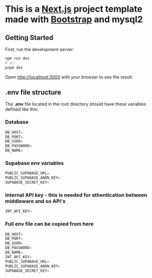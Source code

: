 # This is a [Next.js](https://nextjs.org) project template made with [Bootstrap](https://getbootstrap.com/) and mysql2

## Getting Started

First, run the development server:

```bash
npm run dev
# or
pnpm dev
```

Open [http://localhost:3000](http://localhost:3000) with your browser to see the result.

## .env file structure

The **.env** file located in the root directory should have these variables defined like this:

### Database

```ts
DB_HOST=
DB_PORT=
DB_USER=
DB_PASSWORD=
DB_NAME=
```

### Supabase env variables

```ts
PUBLIC_SUPABASE_URL=
PUBLIC_SUPABASE_ANON_KEY=
SUPABASE_SECRET_KEY=
```

### Internal API key - this is needed for athentication between middleware and so API's

```ts
INT_API_KEY=
```


### Full env file can be copied from here

```ts
DB_HOST=
DB_PORT=
DB_USER=
DB_PASSWORD=
DB_NAME=
INT_API_KEY=
PUBLIC_SUPABASE_URL=
PUBLIC_SUPABASE_ANON_KEY=
SUPABASE_SECRET_KEY=
```
